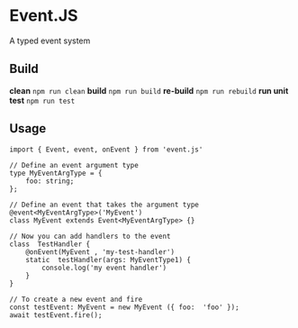 # Event.JS

A typed event system


## Build
**clean** ```npm run clean```
**build** ```npm run build```
**re-build** ```npm run rebuild```
**run unit test** ```npm run test```


## Usage
```
import { Event, event, onEvent } from 'event.js'

// Define an event argument type
type MyEventArgType = {
	foo: string;
};

// Define an event that takes the argument type
@event<MyEventArgType>('MyEvent')
class MyEvent extends Event<MyEventArgType> {}

// Now you can add handlers to the event
class  TestHandler {
	@onEvent(MyEvent , 'my-test-handler')
	static  testHandler(args: MyEventType1) {
		console.log('my event handler')
	}
}

// To create a new event and fire
const testEvent: MyEvent = new MyEvent ({ foo:  'foo' });
await testEvent.fire();

```
